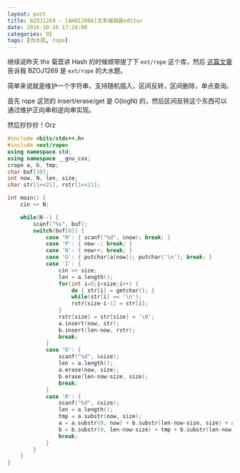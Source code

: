 ```yaml
---
layout: post
title: BZOJ1269 - [AHOI2006]文本编辑器editor
date: 2016-10-16 17:24:00
categories: OI
tags: [伪水题, rope]
---
```


继续说昨天 thx 菊苣讲 Hash 的时候顺带提了下 `ext/rope` 这个库，然后 [这篇文章](http://blog.csdn.net/iamzky/article/details/38348653) 告诉我 BZOJ1269 是 `ext/rope` 的大水题。

简单来说就是维护一个字符串，支持随机插入，区间反转，区间删除，单点查询。

首先 rope 这货的 insert/erase/get 是 O(logN) 的，然后区间反转这个东西可以通过维护正向串和逆向串实现。

然后抄抄抄！Orz


```cpp
#include <bits/stdc++.h>
#include <ext/rope>
using namespace std;
using namespace __gnu_cxx;
crope a, b, tmp;
char buf[10];
int now, N, len, size;
char str[1<<21], rstr[1<<21];

int main() {
    cin >> N;

    while(N--) {
        scanf("%s", buf);
        switch(buf[0]) {
            case 'M': { scanf("%d", &now); break; }
            case 'P': { now--; break; }
            case 'N': { now++; break; }
            case 'G': { putchar(a[now]); putchar('\n'); break; }
            case 'I': {
                cin >> size;
                len = a.length();
                for(int i=0;i<size;i++) {
                    do { str[i] = getchar(); }
                    while(str[i] == '\n');
                    rstr[size-i-1] = str[i];
                }
                rstr[size] = str[size] = '\0';
                a.insert(now, str);
                b.insert(len-now, rstr);
                break;
            }
            case 'D': {
                scanf("%d", &size);
                len = a.length();
                a.erase(now, size);
                b.erase(len-now-size, size);
                break;
            }
            case 'R': {
                scanf("%d", &size);
                len = a.length();
                tmp = a.substr(now, size);
                a = a.substr(0, now) + b.substr(len-now-size, size) + a.substr(now+size, len-now-size);
                b = b.substr(0, len-now-size) + tmp + b.substr(len-now,now);
                break;
            }
        }
    }
}
```
